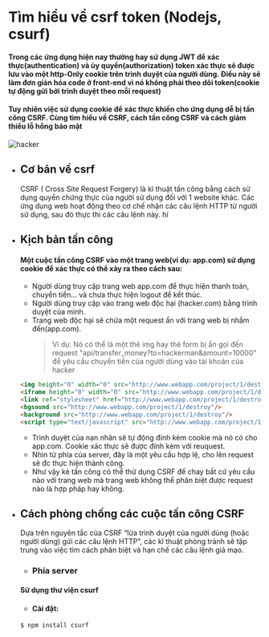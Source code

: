 # Tìm hiểu về csrf token (Nodejs, csurf)
#### Trong các ứng dụng hiện nay thường hay sử dụng JWT để xác thực(authentication) và ủy quyền(authorization) token xác thực sẽ được lưu vào một http-Only cookie trên trình duyệt của người dùng. Điều này sẽ làm đơn giản hóa code ở front-end vì nó không phải theo dõi token(cookie tự động gửi bởi trình duyệt theo mỗi request)
#### Tuy nhiên việc sử dụng cookie để xác thực khiến cho ứng dụng dễ bị tấn công CSRF. Cùng tìm hiểu về CSRF, cách tấn công CSRF và cách giảm thiểu lỗ hổng bảo mật
![hacker](https://images.viblo.asia/0eea3ebb-a900-46b3-ab7b-3e25845689d7.jpg)
* ## Cơ bản về csrf
  CSRF ( Cross Site Request Forgery) là kĩ thuật tấn công bằng cách sử dụng quyền chứng thực của người sử dụng đối với 1 website khác. Các ứng dụng web hoạt động theo cơ chế nhận các câu lệnh HTTP từ người sử dụng, sau đó thực thi các câu lệnh này.
  hí
* ## Kịch bản tấn công
  #### Một cuộc tấn công CSRF vào một trang web(ví dụ: app.com) sử dụng cookie để xác thực có thể xảy ra theo cách sau:
  * Người dùng truy cập trang web app.com để thực hiện thanh toán, chuyển tiền... và chưa thực hiện logout để kết thúc.
  * Người dùng truy cập vào trang web độc hại (hacker.com) bằng trình duyệt của mình.
  * Trang web độc hại sẽ chứa một request ẩn với trang web bị nhắm đến(app.com). 
    > Ví dụ: Nó có thể là một thẻ img hay thẻ form bị ẩn gọi đến request "api/transfer_money?to=hackerman&amount=10000" để yêu cầu chuyển tiền của người dùng vào tài khoản của hacker
  ```html
  <img height="0" width="0" src="http://www.webapp.com/project/1/destroy">
  <iframe height="0" width="0" src="http://www.webapp.com/project/1/destroy">
  <link ref="stylesheet" href="http://www.webapp.com/project/1/destroy" type="text/css"/>
  <bgsound src="http://www.webapp.com/project/1/destroy"/>
  <background src="http://www.webapp.com/project/1/destroy"/>
  <script type="text/javascript" src="http://www.webapp.com/project/1/destroy"/>
  ```
  * Trình duyệt của nạn nhân sẽ tự động đính kèm cookie mà nó có cho app.com. Cookie xác thực sẽ được đính kèm với reuquest.
  * Nhìn từ phía của server, đây là một yêu cầu hợp lệ, cho lên request sẽ đc thực hiện thành công.
  * Như vậy kẻ tấn công có thể thử dụng CSRF để chay bất cứ yêu cầu nào với trang web mà trang web không thể phân biệt được request nào là hợp pháp hay không.
* ## Cách phòng chống các cuộc tấn công CSRF
  Dựa trên nguyên tắc của CSRF “lừa trình duyệt của người dùng (hoặc người dùng) gửi các câu lệnh HTTP”, các kĩ thuật phòng tránh sẽ tập trung vào việc tìm cách phân biệt và hạn chế các câu lệnh giả mạo.
  * ### Phía server
  #### Sử dụng thư viện csurf
    * #### Cài đặt:
  ```
  $ npm install csurf
  ```

